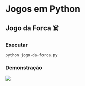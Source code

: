 # Jogos em Python

## Jogo da Forca ☠️

### Executar
```
python jogo-da-forca.py
```

### Demonstração
![](img/forca.jpeg)
